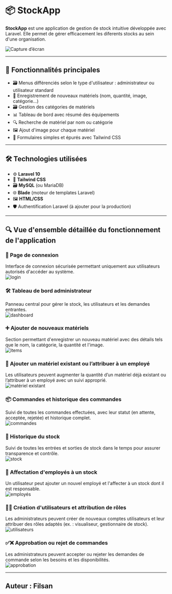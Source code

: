 # 📦 StockApp

**StockApp** est une application de gestion de stock intuitive développée avec Laravel. Elle permet de gérer efficacement les diferents stocks   au sein d'une organisation.

![Capture d’écran](https://raw.githubusercontent.com/Filsan648/Stockapp/main/public/images/stockapp-dashboard.png)

---

## 🚀 Fonctionnalités principales
- 🗃️ Menus différenciés selon le type d'utilisateur : administrateur ou utilisateur standard
- 🧾 Enregistrement de nouveaux matériels (nom, quantité, image, catégorie…)
- 🗃️ Gestion des catégories de matériels
- 📊 Tableau de bord avec résumé des équipements
- 🔍 Recherche de matériel par nom ou catégorie
- 🖼️ Ajout d'image pour chaque matériel
- 📝 Formulaires simples et épurés avec Tailwind CSS

---

## 🛠️ Technologies utilisées

- ⚙️ **Laravel 10**
- 🎨 **Tailwind CSS**
- 🗃️ **MySQL** (ou MariaDB)
- 🌐 **Blade** (moteur de templates Laravel)
- 🖼️ **HTML/CSS**
- 🛡️ Authentification Laravel (à ajouter pour la production)

---

## 🔍 Vue d'ensemble détaillée du fonctionnement de l'application

### 🔐 Page de connexion  
Interface de connexion sécurisée permettant uniquement aux utilisateurs autorisés d'accéder au système.  
![login](public/readmeImage/login.png)

### 🛠️ Tableau de bord administrateur  
Panneau central pour gérer le stock, les utilisateurs et les demandes entrantes.  
![dashboard](public/readmeImage/dahboard.png)

### ➕ Ajouter de nouveaux matériels  
Section permettant d'enregistrer un nouveau matériel avec des détails tels que le nom, la catégorie, la quantité et l'image.  
![items](public/readmeImage/item.png)

### 🔄 Ajouter un matériel existant ou l’attribuer à un employé  
Les utilisateurs peuvent augmenter la quantité d’un matériel déjà existant ou l’attribuer à un employé avec un suivi approprié.  
![matériel existant](public/readmeImage/127.0.0.1_8000_stock.png)

### 📦 Commandes et historique des commandes  
Suivi de toutes les commandes effectuées, avec leur statut (en attente, acceptée, rejetée) et historique complet.  
![commandes](public/readmeImage/demandecomande.png)

### 🧾 Historique du stock  
Suivi de toutes les entrées et sorties de stock dans le temps pour assurer transparence et contrôle.  
![stock](public/readmeImage/history.png)

### 👥 Affectation d'employés à un stock  
Un utilisateur peut ajouter un nouvel employé et l'affecter à un stock dont il est responsable.  
![employés](public/readmeImage/127.0.0.1_8000_employer.png)

### 🧑‍💼 Création d'utilisateurs et attribution de rôles  
Les administrateurs peuvent créer de nouveaux comptes utilisateurs et leur attribuer des rôles adaptés (ex. : visualiseur, gestionnaire de stock).  
![utilisateurs](public/readmeImage/127.0.0.1_8000_users.png)

### ✅❌ Approbation ou rejet de commandes  
Les administrateurs peuvent accepter ou rejeter les demandes de commande selon les besoins et les disponibilités.  
![approbation](public/readmeImage/127.0.0.1_8000_Commandes.png)

---

## Auteur : Filsan



